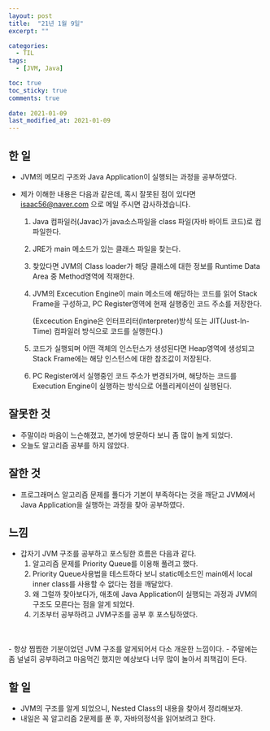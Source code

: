 ```yaml
---
layout: post
title:  "21년 1월 9일"
excerpt: ""

categories:
  - TIL
tags:
  - [JVM, Java]

toc: true
toc_sticky: true
comments: true
 
date: 2021-01-09
last_modified_at: 2021-01-09
---
```

## 한 일
- JVM의 메모리 구조와 Java Application이 실행되는 과정을 공부하였다.

- 제가 이해한 내용은 다음과 같은데, 혹시 잘못된 점이 있다면 isaac56@naver.com 으로 메일 주시면 감사하겠습니다.

  1. Java 컴파일러(Javac)가 java소스파일을 class 파일(자바 바이트 코드)로 컴파일한다.

  2. JRE가 main 메소드가 있는 클래스 파일을 찾는다.

  3. 찾았다면 JVM의 Class loader가 해당 클래스에 대한 정보를 Runtime Data Area 중 Method영역에 적재한다.

  4. JVM의 Excecution Engine이 main 메소드에 해당하는 코드를 읽어 Stack Frame을 구성하고, PC Register영역에 현재 실행중인 코드 주소를 저장한다.

      (Excecution Engine은 인터프리터(Interpreter)방식 또는 JIT(Just-In-Time) 컴파일러 방식으로 코드를 실행한다.)

  5. 코드가 실행되며 어떤 객체의 인스턴스가 생성된다면 Heap영역에 생성되고 Stack Frame에는 해당 인스턴스에 대한 참조값이 저장된다.
  6. PC Register에서 실행중인 코드 주소가 변경되가며, 해당하는 코드를 Execution Engine이 실행하는 방식으로 어플리케이션이 실행된다.



## 잘못한 것

- 주말이라 마음이 느슨해졌고, 본가에 방문하다 보니 좀 많이 놀게 되었다.
- 오늘도 알고리즘 공부를 하지 않았다.

## 잘한 것
- 프로그래머스 알고리즘 문제를 풀다가 기본이 부족하다는 것을 깨닫고 JVM에서 Java Application을 실행하는 과정을 찾아 공부하였다.

## 느낌
- 갑자기 JVM 구조를 공부하고 포스팅한 흐름은 다음과 같다.
    1. 알고리즘 문제를 Priority Queue를 이용해 풀려고 했다.
    2. Priority Queue사용법을 테스트하다 보니 static메소드인 main에서 local inner class를 사용할 수 없다는 점을 깨달았다.
    3. 왜 그럴까 찾아보다가, 애초에 Java Application이 실행되는 과정과 JVM의 구조도 모른다는 점을 알게 되었다.
    4. 기초부터 공부하려고 JVM구조를 공부 후 포스팅하였다.
<br>
<br>
- 항상 찜찜한 기분이었던 JVM 구조를 알게되어서 다소 개운한 느낌이다.
- 주말에는 좀 널널히 공부하려고 마음먹긴 했지만 예상보다 너무 많이 놀아서 죄책김이 든다.

## 할 일
- JVM의 구조를 알게 되었으니, Nested Class의 내용을 찾아서 정리해보자.
- 내일은 꼭 알고리즘 2문제를 푼 후, 자바의정석을 읽어보려고 한다.